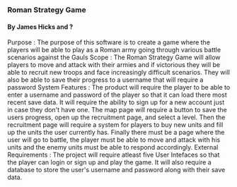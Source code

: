 ### Roman Strategy Game
#### By James Hicks and ?
Purpose :
The purpose of this software is to create a game where the players will be able to play as a Roman army going through various battle scenarios against the Gauls
Scope :
The Roman Strategy Game will allow players to move and attack with their armies and if victorious they will be able to recruit new troops and face increasingly difficult scenarios.
They will also be able to save their progress to a username that will require a password
System Features : 
The product will require the player to be able to enter a username and password of the player so that it can load there most recent save data. It will require the ability to sign up for a new account just in case they don't have one. The map page will require a button to save the users progress, open up the recruitment page, and select a level. Then the recruitment page will require a system for players to buy new units and fill up the units the user currently has. Finally there must be a page where the user will go to battle, the player must be able to move and attack with his units and the enemy units must be able to respond accordingly.
External Requirements :
The project will require atleast five User Intefaces so that the player can login or sign up and play the game. It will also require a database to store the user's username and password along with their save data.


